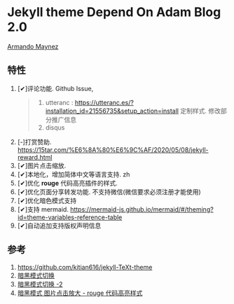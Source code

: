 # Jekyll theme Depend On Adam Blog 2.0

[Armando Maynez](https://github.com/the-mvm/the-mvm.github.io)

## 特性

1. [✔]评论功能. Github Issue,
   > 1. utteranc : https://utteranc.es/?installation_id=21556735&setup_action=install 定制样式. 修改部分推广信息
   > 2. disqus
2. [-]打赏赞助. https://15tar.com/%E6%8A%80%E6%9C%AF/2020/05/08/jekyll-reward.html
3. [✔]图片点击缩放.
4. [✔]本地化，增加简体中文等语言支持. zh
5. [✔]优化 **rouge** 代码高亮插件的样式. 
6. [✔]优化页面分享转发功能. 不支持微信(微信要求必须注册才能使用)
7. [✔]优化暗色模式支持
8. [✔]支持 mermaid. https://mermaid-js.github.io/mermaid/#/theming?id=theme-variables-reference-table
9. [✔]自动追加支持版权声明信息

## 参考

1. https://github.com/kitian616/jekyll-TeXt-theme
2. [暗黑模式切换](https://github.com/mmistakes/minimal-mistakes/discussions/2033#discussioncomment-460914)
3. [暗黑模式切换 -2](https://derekkedziora.com/blog/dark-mode)
4. [暗黑模式 图片点击放大 - rouge 代码高亮样式](https://blog.walterlv.com/post/create-click-to-zoom-image-for-web-pages.html)
